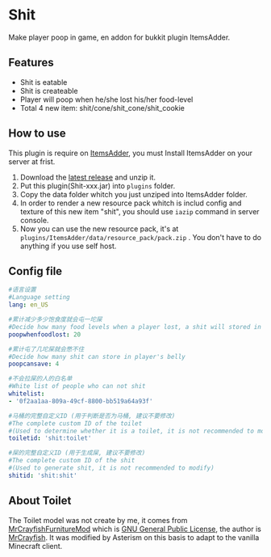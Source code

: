 # Shit

Make player poop in game, en addon for bukkit plugin ItemsAdder.

## Features

- Shit is eatable
- Shit is createable
- Player will poop when he/she lost his/her food-level
- Total 4 new item: shit/cone/shit_cone/shit_cookie

## How to use

This plugin is require on [ItemsAdder](https://www.spigotmc.org/resources/%E2%9C%85must-have%E2%9C%85-itemsadder%E2%9C%A8custom-items-huds-guis-textures-3dmodels-emojis-blocks-wings-hats.73355/), you must Install ItemsAdder on your server at frist.

1. Download the [latest release](https://github.com/R-Josef/Shit/releases) and unzip it.
2. Put this plugin(Shit-xxx.jar) into `plugins` folder.
3. Copy the data folder whitch you just unziped into ItemsAdder folder.
4. In order to render a new resource pack whitch is includ config and texture of this new item "shit", you should use `iazip` command in server console.
5. Now you can use the new resource pack, it's at `plugins/ItemsAdder/data/resource_pack/pack.zip` . You don't have to do anything if you use self host.

## Config file

```yaml
#语言设置
#Language setting
lang: en_US

#累计减少多少饱食度就会屯一坨屎
#Decide how many food levels when a player lost, a shit will stored in this player's belly
poopwhenfoodlost: 20

#累计屯了几坨屎就会憋不住
#Decide how many shit can store in player's belly
poopcansave: 4

#不会拉屎的人的白名单
#White list of people who can not shit
whitelist:
- '0f2aa1aa-809a-49cf-8800-bb519a64a93f'

#马桶的完整自定义ID (用于判断是否为马桶, 建议不要修改)
#The complete custom ID of the toilet
#(Used to determine whether it is a toilet, it is not recommended to modify)
toiletid: 'shit:toilet'

#屎的完整自定义ID (用于生成屎, 建议不要修改)
#The complete custom ID of the shit
#(Used to generate shit, it is not recommended to modify)
shitid: 'shit:shit'
```

## About Toilet

The Toilet model was not create by me, it comes from [MrCrayfishFurnitureMod](https://github.com/MrCrayfish/MrCrayfishFurnitureMod) which is [GNU General Public License](https://github.com/MrCrayfish/MrCrayfishFurnitureMod/blob/1.15.X/LICENSE), the author is [MrCrayfish](https://github.com/MrCrayfish). It was modified by Asterism on this basis to adapt to the vanilla Minecraft client.
